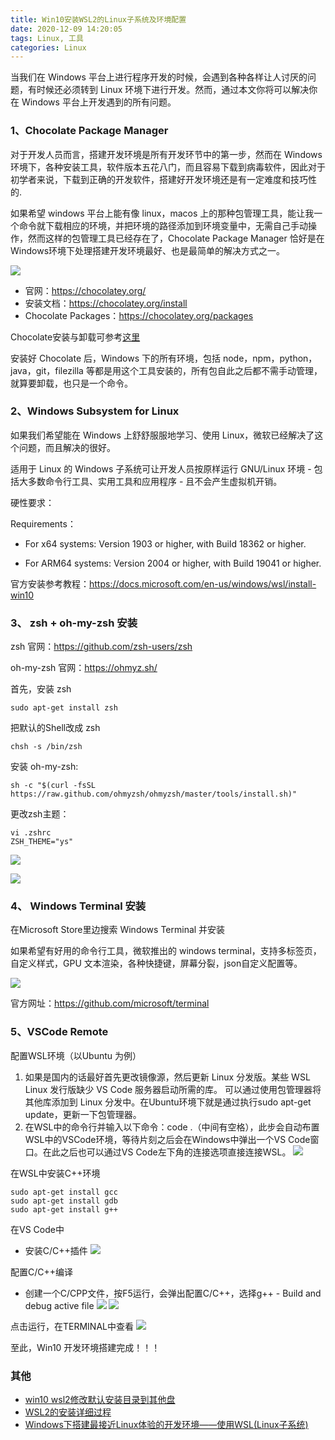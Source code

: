 ```yaml
---
title: Win10安装WSL2的Linux子系统及环境配置
date: 2020-12-09 14:20:05
tags: Linux, 工具
categories: Linux
---
```

当我们在 Windows 平台上进行程序开发的时候，会遇到各种各样让人讨厌的问题，有时候还必须转到 Linux 环境下进行开发。然而，通过本文你将可以解决你在 Windows 平台上开发遇到的所有问题。
<!--more-->
### 1、Chocolate Package Manager
对于开发人员而言，搭建开发环境是所有开发环节中的第一步，然而在 Windows 环境下，各种安装工具，软件版本五花八门，而且容易下载到病毒软件，因此对于初学者来说，下载到正确的开发软件，搭建好开发环境还是有一定难度和技巧性的.

如果希望 windows 平台上能有像 linux，macos 上的那种包管理工具，能让我一个命令就下载相应的环境，并把环境的路径添加到环境变量中，无需自己手动操作，然而这样的包管理工具已经存在了，Chocolate Package Manager 恰好是在Windows环境下处理搭建开发环境最好、也是最简单的解决方式之一。

![](http://freeshow.oss-cn-beijing.aliyuncs.com/blog/20200222/111526357.png)

- 官网：https://chocolatey.org/
- 安装文档：https://chocolatey.org/install
- Chocolate Packages：https://chocolatey.org/packages

Chocolate安装与卸载可参考[这里](https://www.jianshu.com/p/b8b618484d0d)

安装好 Chocolate 后，Windows 下的所有环境，包括 node，npm，python，java，git，filezilla 等都是用这个工具安装的，所有包自此之后都不需手动管理，就算要卸载，也只是一个命令。

### 2、Windows Subsystem for Linux
如果我们希望能在 Windows 上舒舒服服地学习、使用 Linux，微软已经解决了这个问题，而且解决的很好。

适用于 Linux 的 Windows 子系统可让开发人员按原样运行 GNU/Linux 环境 - 包括大多数命令行工具、实用工具和应用程序 - 且不会产生虚拟机开销。

硬性要求：

Requirements：

- For x64 systems: Version 1903 or higher, with Build 18362 or higher.

- For ARM64 systems: Version 2004 or higher, with Build 19041 or higher.

官方安装参考教程：https://docs.microsoft.com/en-us/windows/wsl/install-win10

### 3、 zsh + oh-my-zsh 安装
zsh 官网：https://github.com/zsh-users/zsh

oh-my-zsh 官网：https://ohmyz.sh/

首先，安装 zsh
```
sudo apt-get install zsh
```
把默认的Shell改成 zsh
```
chsh -s /bin/zsh
```

安装 oh-my-zsh:
```
sh -c "$(curl -fsSL https://raw.github.com/ohmyzsh/ohmyzsh/master/tools/install.sh)"
```
更改zsh主题：
```
vi .zshrc
ZSH_THEME="ys"
```
![](1.png)

![](2.png)

### 4、 Windows Terminal 安装

在Microsoft Store里边搜索 Windows Terminal 并安装

如果希望有好用的命令行工具，微软推出的 windows terminal，支持多标签页，自定义样式，GPU 文本渲染，各种快捷键，屏幕分裂，json自定义配置等。

![](3.png)

官方网址：https://github.com/microsoft/terminal

### 5、VSCode Remote

配置WSL环境（以Ubuntu 为例）
1. 如果是国内的话最好首先更改镜像源，然后更新 Linux 分发版。某些 WSL Linux 发行版缺少 VS Code 服务器启动所需的库。 可以通过使用包管理器将其他库添加到 Linux 分发中。在Ubuntu环境下就是通过执行sudo apt-get update，更新一下包管理器。
2. 在WSL中的命令行并输入以下命令：code .（中间有空格），此步会自动布置WSL中的VSCode环境，等待片刻之后会在Windows中弹出一个VS Code窗口。在此之后也可以通过VS Code左下角的连接选项直接连接WSL。
![](4.png)

在WSL中安装C++环境
```
sudo apt-get install gcc
sudo apt-get install gdb
sudo apt-get install g++
```
在VS Code中

- 安装C/C++插件
![](5.png)

配置C/C++编译

- 创建一个C/CPP文件，按F5运行，会弹出配置C/C++，选择g++ - Build and debug active file
![](https://img-blog.csdnimg.cn/20200809193504244.png?x-oss-process=image/watermark,type_ZmFuZ3poZW5naGVpdGk,shadow_10,text_aHR0cHM6Ly9ibG9nLmNzZG4ubmV0L0Nhb3lhbmdfSGU=,size_16,color_FFFFFF,t_70)
![](https://img-blog.csdnimg.cn/20200809193852769.png?x-oss-process=image/watermark,type_ZmFuZ3poZW5naGVpdGk,shadow_10,text_aHR0cHM6Ly9ibG9nLmNzZG4ubmV0L0Nhb3lhbmdfSGU=,size_16,color_FFFFFF,t_70)

点击运行，在TERMINAL中查看
![](6.png)

至此，Win10 开发环境搭建完成！！！
### 其他

- [win10 wsl2修改默认安装目录到其他盘](https://blog.csdn.net/w851685279/article/details/108904106)
- [WSL2的安装详细过程](https://my.oschina.net/u/4338498/blog/4440758)
- [Windows下搭建最接近Linux体验的开发环境——使用WSL(Linux子系统)](https://segmentfault.com/a/1190000021742880)